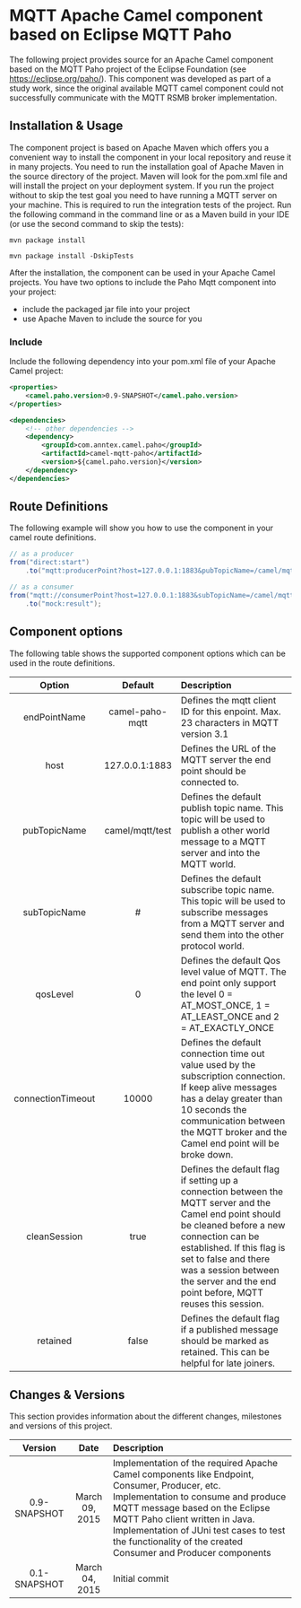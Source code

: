 # MQTT Apache Camel component based on Eclipse MQTT Paho

The following project provides source for an Apache Camel component based on the MQTT Paho project of the Eclipse
Foundation (see https://eclipse.org/paho/). This component was developed as part of a study work, since the original
available MQTT camel component could not successfully communicate with the MQTT RSMB broker implementation.

## Installation & Usage
The component project is based on Apache Maven which offers you a convenient way to install the component in your local repository and reuse it in many projects. You need to run the installation goal of Apache Maven in the source directory of the  project. Maven will look for the pom.xml file and will install the project on your deployment system. If you run the project without to skip the test goal you need to have running a MQTT server on your machine. This is required to run the integration tests of the project. Run the following command in the command line or as a Maven build in your IDE (or use the second command to skip the tests):
```shell
mvn package install
```
```shell
mvn package install -DskipTests
```
After the installation, the component can be used in your Apache Camel projects.
You have two options to include the Paho Mqtt component into your project:

* include the packaged jar file into your project
* use Apache Maven to include the source for you

### Include
Include the following dependency into your pom.xml file of your Apache Camel project:

```xml
<properties>
	<camel.paho.version>0.9-SNAPSHOT</camel.paho.version>
</properties>

<dependencies>
	<!-- other dependencies -->
	<dependency>
		<groupId>com.anntex.camel.paho</groupId>
		<artifactId>camel-mqtt-paho</artifactId>
		<version>${camel.paho.version}</version>
	</dependency>
</dependencies>
```

## Route Definitions
The following example will show you how to use the component in your camel route definitions.

```java
// as a producer
from("direct:start")
	.to("mqtt:producerPoint?host=127.0.0.1:1883&pubTopicName=/camel/mqtt/test&qosLevel=1&retained=true");

// as a consumer
from("mqtt://consumerPoint?host=127.0.0.1:1883&subTopicName=/camel/mqtt/test")
	.to("mock:result");
```

## Component options
The following table shows the supported component options which can be used in the route definitions.

| Option  | Default  | Description |
| :------------:|:---------------:| :-----|
| endPointName  | camel-paho-mqtt | Defines the mqtt client ID for this enpoint. Max. 23 characters in MQTT version 3.1 |
| host      | 127.0.0.1:1883      |   Defines the URL of the MQTT server the end point should be connected to. |
| pubTopicName | camel/mqtt/test | Defines the default publish topic name. This topic will be used to publish a other world message to a MQTT server and into the MQTT world. |
| subTopicName | # |Defines the default subscribe topic name. This topic will be used to subscribe messages from a MQTT server and send them into the other protocol world.|
| qosLevel | 0 | Defines the default Qos level value of MQTT. The end point only support the level 0 = AT_MOST_ONCE, 1 = AT_LEAST_ONCE and 2 = AT_EXACTLY_ONCE|
| connectionTimeout | 10000 | Defines the default connection time out value used by the subscription connection. If keep alive messages has a delay greater than 10 seconds the communication between the MQTT broker and the Camel end point will be broke down.|
| cleanSession | true | Defines the default flag if setting up a connection between the MQTT server and the Camel end point should be cleaned before a new connection can be established. If this flag is set to false and there was a session between the server and the end point before, MQTT reuses this session. |
| retained | false | Defines the default flag if a published message should be marked as retained. This can be helpful for late joiners. |

## Changes & Versions
This section provides information about the different changes, milestones and versions of this project.

| Version  | Date  | Description |
| :------------:|:---------------:| :-----|
| 0.9-SNAPSHOT  | March 09, 2015 | Implementation of the required Apache Camel components like Endpoint, Consumer, Producer, etc. Implementation to consume and produce MQTT message based on the Eclipse MQTT Paho client written in Java. Implementation of JUni test cases to test the functionality of the created Consumer and Producer components |
| 0.1-SNAPSHOT      | March 04, 2015      |   Initial commit |
